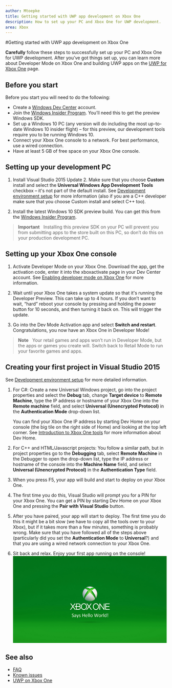 ```yaml
---
author: Mtoepke
title: Getting started with UWP app development on Xbox One
description: How to set up your PC and Xbox One for UWP development.
area: Xbox
---
```


#Getting started with UWP app development on Xbox One

**Carefully** follow these steps to successfully set up your PC and Xbox One for UWP development. After you’ve got things set up, you can learn more about Developer Mode on Xbox One and building UWP apps on the [UWP for Xbox One](index.md) page. 

## Before you start
Before you start you will need to do the following:
-   Create a [Windows Dev Center](https://dev.windows.com) account.
-   Join the [Windows Insider Program](https://insider.windows.com/). You’ll need this to get the preview Windows SDK.
-   Set up a Windows 10 PC (any version will do including the most up-to-date Windows 10 insider flight) – for this preview, our development tools require you to be running Windows 10. 
-   Connect your Xbox One console to a network. For best performance, use a wired connection.
- Have at least 5 GB of free space on your Xbox One console.

## Setting up your development PC
1.  Install Visual Studio 2015 Update 2. Make sure that you choose **Custom** install and select the **Universal Windows App Development Tools** checkbox – it's not part of the default install. See [Development environment setup](development-environment-setup.md) for more information (also if you are a C++ developer make sure that you choose Custom install and select C++ too).

2.  Install the latest Windows 10 SDK preview build. You can get this from the [Windows Insider Program](http://go.microsoft.com/fwlink/p/?LinkId=780552).
  
  > **Important**
            &nbsp;&nbsp;Installing this preview SDK on your PC will prevent you from submitting apps to the store built on this PC, so don’t do this on your production development PC. 

## Setting up your Xbox One console
1.  Activate Developer Mode on your Xbox One. Download the app, get the activation code, enter it into the xboxactivate page in your Dev Center account. See [Enabling developer mode on Xbox One](devkit-activation.md) for more information. 

2.  Wait until your Xbox One takes a system update so that it's running the Developer Preview. This can take up to 4 hours. If you don’t want to wait,  “hard” reboot your console by pressing and holding the power button for 10 seconds, and then turning it back on. This will trigger the update.  

3.  Go into the Dev Mode Activation app and select **Switch and restart**. Congratulations, you now have an Xbox One in Developer Mode!
  
  > **Note**
            &nbsp;&nbsp;Your retail games and apps won’t run in Developer Mode, but the apps or games you create will. Switch back to Retail Mode to run your favorite games and apps.

## Creating your first project in Visual Studio 2015

See [Development environment setup](development-environment-setup.md) for more detailed information.

1.  For C#: Create a new Universal Windows project, go into the project properties and select the **Debug** tab, change **Target device** to **Remote Machine**, type the IP address or hostname of your Xbox One into the **Remote machine** field, and select **Universal (Unencrypted Protocol)** in the **Authentication Mode** drop-down list.   

    You can find your Xbox One IP address by starting Dev Home on your console (the big tile on the right side of Home) and looking at the top left corner. See [Introduction to Xbox One tools](introduction-to-xbox-tools.md) for more information about Dev Home.  

2.  For C++ and HTML/Javascript projects:  You follow a similar path, but in project properties go to the **Debugging** tab, select **Remote Machine** in the Debugger to open the drop-down list, type the IP address or hostname of the console into the **Machine Name** field, and select **Universal (Unencrypted Protocol)** in the **Authentication Type** field.
   
3.  When you press F5, your app will build and start to deploy on your Xbox One.
  
4.  The first time you do this, Visual Studio will prompt you for a PIN for your Xbox One. You can get a PIN by starting Dev Home on your Xbox One and pressing the **Pair with Visual Studio** button.
  
5.  After you have paired, your app will start to deploy. The first time you do this it might be a bit slow (we have to copy all the tools over to your Xbox), but if it takes more than a few minutes, something is probably wrong. Make sure that you have followed all of the steps above (particularly did you set the **Authentication Mode** to **Universal**?) and that you are using a wired network connection to your Xbox One.  

6. Sit back and relax. Enjoy your first app running on the console!  
   ![Hello World](images/getting-started-hello-world.png)
   

## See also  
- [FAQ](frequently-asked-questions.md)  
- [Known issues](known-issues.md)
- [UWP on Xbox One](index.md)


<!--HONumber=Jun16_HO2-->


